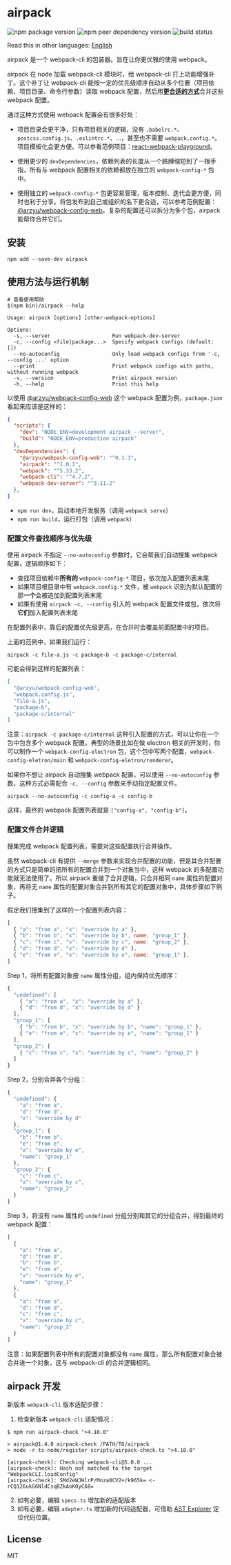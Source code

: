 # airpack

![npm package version](https://img.shields.io/npm/v/airpack) ![npm peer dependency version](https://img.shields.io/npm/dependency-version/airpack/peer/webpack-cli) ![build status](https://img.shields.io/github/workflow/status/arzyu/airpack/Build)

Read this in other languages: [English](https://github.com/arzyu/airpack/blob/main/README.en.md)

airpack 是一个 webpack-cli 的包装器。旨在让你更优雅的使用 webpack。

airpack 在 node 加载 webpack-cli 模块时，给 webpack-cli 打上功能增强补丁。这个补丁让 webpack-cli 能按一定的优先级顺序自动从多个位置（项目依赖、项目目录、命令行参数）读取 webpack 配置，然后用[**更合适的方式**](#配置文件合并逻辑)合并这些 webpack 配置。

通过这种方式使用 webpack 配置会有很多好处：

 * 项目目录会更干净，只有项目相关的逻辑，没有 `.babelrc.*`、`postcss.config.js`、`.eslintrc.*`、…，甚至也不需要 `webpack.config.*`。项目模板化会更方便。可以参看范例项目：[react-webpack-playground](https://github.com/arzyu/react-webpack-playground)。

 * 使用更少的 `devDependencies`，依赖列表的长度从一个胳膊缩短到了一根手指，所有与 webpack 配置相关的依赖都放在独立的 `webpack-config-*` 包中。

 * 使用独立的 `webpack-config-*` 包更容易管理，版本控制、迭代会更方便，同时也利于分享。将包发布到自己或组织的名下更合适，可以参考范例配置：[@arzyu/webpack-config-web](https://github.com/arzyu/webpack-config-web)。复杂的配置还可以拆分为多个包，airpack 能帮你合并它们。

## 安装

```shell
npm add --save-dev airpack
```

## 使用方法与运行机制

```shell
# 查看使用帮助
$(npm bin)/airpack --help
```
```
Usage: airpack [options] [other-webpack-options]

Options:
  -s, --server                    Run webpack-dev-server
  -c, --config <file|package...>  Specify webpack configs (default: [])
  --no-autoconfig                 Only load webpack configs from '-c, --config ...' option
  --print                         Print webpack configs with paths, without running webpack
  -v, --version                   Print airpack version
  -h, --help                      Print this help
```

以使用 [@arzyu/webpack-config-web](https://github.com/arzyu/webpack-config-web) 这个 webpack 配置为例，`package.json` 看起来应该是这样的：

```json
{
  "scripts": {
    "dev": "NODE_ENV=development airpack --server",
    "build": "NODE_ENV=production airpack"
  },
  "devDependencies": {
    "@arzyu/webpack-config-web": "^0.1.3",
    "airpack": "^1.0.1",
    "webpack": "^5.33.2",
    "webpack-cli": "^4.7.2",
    "webpack-dev-server": "^3.11.2"
  },
}
```

* `npm run dev`，启动本地开发服务（调用 `webpack serve`）
* `npm run build`，运行打包（调用 `webpack`）

### 配置文件查找顺序与优先级

使用 airpack 不指定 `--no-autoconfig` 参数时，它会帮我们自动搜集 webpack 配置，逻辑顺序如下：

 * 查找项目依赖中**所有的** `webpack-config-*` 项目，依次加入配置列表末尾
 * 如果项目根目录中有 `webpack.config.*` 文件，被 `webpack` 识别为默认配置的那**一个**会被追加到配置列表末尾
 * 如果有使用 `airpack -c, --config` 引入的 webpack 配置文件或包，依次将**它们**加入配置列表末尾

在配置列表中，靠后的配置优先级更高，在合并时会覆盖前面配置中的项目。

上面的范例中，如果我们运行：

```shell
airpack -c file-a.js -c package-b -c package-c/internal
```

可能会得到这样的配置列表：

```json
[
  "@arzyu/webpack-config-web",
  "webpack.config.js",
  "file-a.js",
  "package-b",
  "package-c/internal"
]
```

注意：`airpack -c package-c/internal` 这种引入配置的方式，可以让你在一个包中包含多个 webpack 配置。典型的场景比如在做 electron 相关的开发时，你可以制作一个 `webpack-config-electron` 包，这个包中写两个配置，`webpack-config-eletron/main` 和 `webpack-config-eletron/renderer`。

如果你不想让 airpack 自动搜集 webpack 配置，可以使用 `--no-autoconfig` 参数，这种方式必需配合 `-c, --config` 参数来手动指定配置文件。

```shell
airpack --no-autoconfig -c config-a -c config-b
```

这样，最终的 webpack 配置列表就是 `["config-a", "config-b"]`。

### 配置文件合并逻辑

搜集完成 webpack 配置列表，需要对这些配置执行合并操作。

虽然 webpack-cli 有提供 `--merge` 参数来实现合并配置的功能，但是其合并配置的方式只是简单的把所有的配置合并到一个对象当中，这样 webpack 的多配置功能就无法使用了。所以 airpack 重做了合并逻辑，只合并相同 `name` 属性的配置对象，再将无 `name` 属性的配置对象合并到所有其它的配置对象中，具体步骤如下例子。

假定我们搜集到了这样的一个配置列表内容：

```js
[
  { "a": "from a", "x": "override by a" },
  { "b": "from b", "x": "override by b", name: "group_1" },
  { "c": "from c", "x": "override by c", name: "group_2" },
  { "d": "from d", "x": "override by d" },
  { "e": "from e", "x": "override by e", name: "group_1" },
]
```

Step 1，将所有配置对象按 `name` 属性分组，组内保持优先顺序：

```js
{
  "undefined": [
    { "a": "from a", "x": "override by a" },
    { "d": "from d", "x": "override by d" }
  ],
  "group_1": [
    { "b": "from b", "x": "override by b", "name": "group_1" },
    { "e": "from e", "x": "override by e", "name": "group_1" }
  ],
  "group_2": [
    { "c": "from c", "x": "override by c", "name": "group_2" }
  ]
}
```

Step 2，分别合并各个分组：

```js
{
  "undefined": {
    "a": "from a",
    "d": "from d",
    "x": "override by d"
  },
  "group_1": {
    "b": "from b",
    "e": "from e",
    "x": "override by e",
    "name": "group_1"
  },
  "group_2": {
    "c": "from c",
    "x": "override by c",
    "name": "group_2"
  }
}
```

Step 3，将没有 `name` 属性的 `undefined` 分组分别和其它的分组合并，得到最终的 webpack 配置：

```js
[
  {
    "a": "from a",
    "d": "from d",
    "b": "from b",
    "e": "from e",
    "x": "override by e",
    "name": "group_1"
  },
  {
    "a": "from a",
    "d": "from d",
    "c": "from c",
    "x": "override by c",
    "name": "group_2"
  }
]
```

注意：如果配置列表中所有的配置对象都没有 `name` 属性，那么所有配置对象会被合并进一个对象，这与 webpack-cli 的合并逻辑相同。

## airpack 开发

新版本 `webpack-cli` 版本适配步骤：

1. 检查新版本 `webpack-cli` 适配情况：

```shell
$ npm run airpack-check ">4.10.0"

> airpack@1.4.0 airpack-check /PATH/TO/airpack
> node -r ts-node/register scripts/airpack-check.ts ">4.10.0"

[airpack-check]: Checking webpack-cli@5.0.0 ...
[airpack-check]: Hash not matched to the target "WebpackCLI.loadConfig"
[airpack-check]: SMd2eWJHlrP/Mnza0CV2+/k965k= <- rCQ126ukG6NldCsqBZkAoKOyC68=
```

2. 如有必要，编辑 `specs.ts` 增加新的适配版本
3. 如有必要，编辑 `adapter.ts` 增加新的代码适配器，可借助 [AST Explorer](https://astexplorer.net/) 定位代码位置。

## License

MIT
